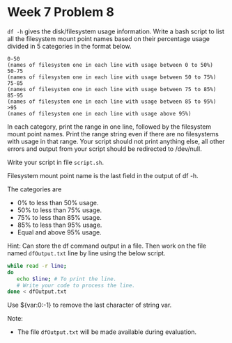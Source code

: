 # Week 7 Problem 8

` df -h ` gives the disk/filesystem usage information. Write a bash script to list all the filesystem mount point names based on their percentage usage divided in 5 categories in the format below.

```pseudo
0-50
(names of filesystem one in each line with usage between 0 to 50%)
50-75
(names of filesystem one in each line with usage between 50 to 75%)
75-85
(names of filesystem one in each line with usage between 75 to 85%)
85-95
(names of filesystem one in each line with usage between 85 to 95%)
>95
(names of filesystem one in each line with usage above 95%)
```

In each category, print the range in one line, followed by the filesystem mount point names. Print the range string even if there are no filesystems with usage in that range. Your script should not print anything else, all other errors and output from your script should be redirected to /dev/null.

Write your script in file ` script.sh `.

Filesystem mount point name is the last field in the output of df -h.

 The categories are

- 0% to less than 50% usage.
- 50% to less than 75% usage.
- 75% to less than 85% usage.
- 85% to less than 95% usage.
- Equal and above 95% usage.

Hint: Can store the df command output in a file. Then work on the file named ` dfOutput.txt ` line by line using the below script.

```Bash
while read -r line;
do
   echo $line; # To print the line.
   # Write your code to process the line.
done < dfOutput.txt
```

Use ${var:0:-1} to remove the last character of string var.

Note:
- The file ` dfOutput.txt ` will be made available during evaluation.